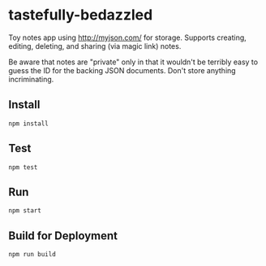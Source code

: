 # tastefully-bedazzled
Toy notes app using http://myjson.com/ for storage. Supports creating, editing, deleting, and sharing (via magic link) notes.

Be aware that notes are "private" only in that it wouldn't be terribly easy to guess the ID for the backing JSON documents. Don't store anything incriminating.

## Install
```shell
npm install
```

## Test
```shell
npm test
```

## Run
```shell
npm start
```

## Build for Deployment
```shell
npm run build
```
